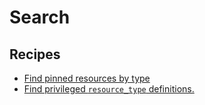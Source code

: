# Search

## Recipes

* [Find pinned resources by type](findpinnedresource.md)
* [Find privileged `resource_type` definitions.](findprivilegedresourcetype.md)


